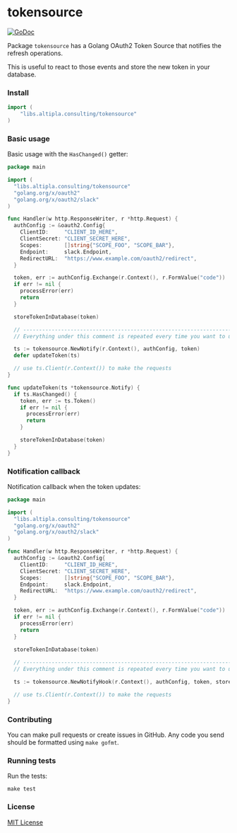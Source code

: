 
# tokensource

[![GoDoc](https://godoc.org/libs.altipla.consulting/tokensource?status.svg)](https://godoc.org/libs.altipla.consulting/tokensource)

Package `tokensource` has a Golang OAuth2 Token Source that notifies the refresh operations.

This is useful to react to those events and store the new token in your database.


### Install

```go
import (
	"libs.altipla.consulting/tokensource"
)
```


### Basic usage

Basic usage with the `HasChanged()` getter:

```go
package main

import (
  "libs.altipla.consulting/tokensource"
  "golang.org/x/oauth2"
  "golang.org/x/oauth2/slack"
)

func Handler(w http.ResponseWriter, r *http.Request) {
  authConfig := &oauth2.Config{
    ClientID:     "CLIENT_ID_HERE",
    ClientSecret: "CLIENT_SECRET_HERE",
    Scopes:       []string{"SCOPE_FOO", "SCOPE_BAR"},
    Endpoint:     slack.Endpoint,
    RedirectURL:  "https://www.example.com/oauth2/redirect",
  }

  token, err := authConfig.Exchange(r.Context(), r.FormValue("code"))
  if err != nil {
    processError(err)
    return
  }

  storeTokenInDatabase(token)

  // ------------------------------------------------------------------------------
  // Everything under this comment is repeated every time you want to use the token

  ts := tokensource.NewNotify(r.Context(), authConfig, token)
  defer updateToken(ts)

  // use ts.Client(r.Context()) to make the requests
}

func updateToken(ts *tokensource.Notify) {
  if ts.HasChanged() {
    token, err := ts.Token()
    if err != nil {
      processError(err)
      return
    }

    storeTokenInDatabase(token)
  }
}
```


### Notification callback

Notification callback when the token updates:

```go
package main

import (
  "libs.altipla.consulting/tokensource"
  "golang.org/x/oauth2"
  "golang.org/x/oauth2/slack"
)

func Handler(w http.ResponseWriter, r *http.Request) {
  authConfig := &oauth2.Config{
    ClientID:     "CLIENT_ID_HERE",
    ClientSecret: "CLIENT_SECRET_HERE",
    Scopes:       []string{"SCOPE_FOO", "SCOPE_BAR"},
    Endpoint:     slack.Endpoint,
    RedirectURL:  "https://www.example.com/oauth2/redirect",
  }

  token, err := authConfig.Exchange(r.Context(), r.FormValue("code"))
  if err != nil {
    processError(err)
    return
  }
  
  storeTokenInDatabase(token)

  // ------------------------------------------------------------------------------
  // Everything under this comment is repeated every time you want to use the token

  ts := tokensource.NewNotifyHook(r.Context(), authConfig, token, storeTokenInDatabase)

  // use ts.Client(r.Context()) to make the requests
}
```


### Contributing

You can make pull requests or create issues in GitHub. Any code you send should be formatted using ```make gofmt```.


### Running tests

Run the tests:

```shell
make test
```


### License

[MIT License](../LICENSE)
